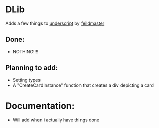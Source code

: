 # DLib
Adds a few things to [underscript](https://github.com/UCProjects/UnderScript) by [feildmaster](https://github.com/feildmaster)

## Done:
- NOTHING!!!!

## Planning to add:
- Setting types
- A "CreateCardInstance" function that creates a div depicting a card

# Documentation:
- Will add when i actually have things done